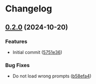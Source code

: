 # Changelog

## [0.2.0](https://github.com/Djiit/vscode-custom-prompts/compare/vscode-custom-prompts-v0.1.2...vscode-custom-prompts-v0.2.0) (2024-10-20)

### Features

- Initial commit ([5751e36](https://github.com/Djiit/vscode-custom-prompts/commit/5751e364f6419a7d4337e4f02a486c7fcd5fdb39))

### Bug Fixes

- Do not load wrong prompts ([b58efa4](https://github.com/Djiit/vscode-custom-prompts/commit/b58efa4fb3e87767508f789f293cdf228cfb5332))
